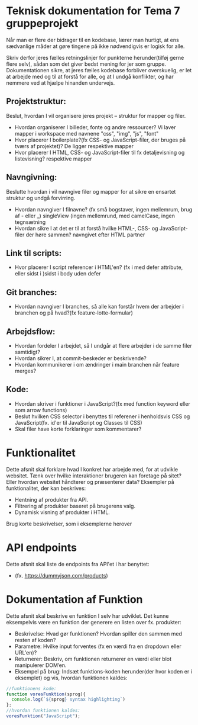 # Teknisk dokumentation for Tema 7 gruppeprojekt
Når man er flere der bidrager til en kodebase, lærer man hurtigt, at ens sædvanlige måder at gøre tingene på ikke nødvendigvis er logisk for alle.

Skriv derfor jeres fælles retningslinjer for punkterne herunder(tilføj gerne flere selv), sådan som det giver bedst mening for jer som gruppe. Dokumentationen sikre, at jeres fælles kodebase forbliver overskuelig, er let at arbejde med og til at forstå for alle, og at I undgå konflikter, og har nemmere ved at hjælpe hinanden undervejs.

## Projektstruktur:
Beslut, hvordan I vil organisere jeres projekt – struktur for mapper og filer.
- Hvordan organiserer I billeder, fonte og andre ressourcer? Vi laver mapper i workspace med navnene "css", "img", "js", "font"
- Hvor placerer I boilerplate?(fx CSS- og JavaScript-filer, der bruges på tværs af projektet)? De ligger respektive mapper
- Hvor placerer I HTML, CSS- og JavaScript-filer til fx detaljevisning og listevisning? respektive mapper

## Navngivning:
Beslutte hvordan i vil navngive filer og mapper for at sikre en ensartet struktur og undgå forvirring.
- Hvordan navngiver I filnavne? (fx små bogstaver, ingen mellemrum, brug af - eller _)  singleView (ingen mellemrund, med camelCase, ingen tegnsætning
- Hvordan sikre I at det er til at forstå hvilke HTML-, CSS- og JavaScript-filer der høre sammen? navngivet efter HTML partner

## Link til scripts:
- Hvor placerer I script referencer i HTML'en? (fx i <head> med defer attribute, eller sidst i <body>)sidst i body uden defer

## Git branches:
- Hvordan navngiver I branches, så alle kan forstår hvem der arbejder i branchen og på hvad?(fx feature-lotte-formular)

## Arbejdsflow:
- Hvordan fordeler I arbejdet, så I undgår at flere arbejder i de samme filer samtidigt?
- Hvordan sikrer I, at commit-beskeder er beskrivende?
- Hvordan kommunikerer i om ændringer i main branchen når feature merges?

## Kode:
- Hvordan skriver i funktioner i JavaScript?(fx med function keyword eller som arrow functions)
- Beslut hvilken CSS selector i benyttes til referener i henholdsvis CSS og JavaScript(fx. id'er til JavaScript og Classes til CSS)
- Skal filer have korte forklaringer som kommentarer?

# Funktionalitet
Dette afsnit skal forklare hvad I konkret har arbejde med, for at udvikle websitet. Tænk over hvilke interaktioner brugeren kan foretage på sitet? Eller hvordan websitet håndterer og præsenterer data? Eksempler på funktionalitet, der kan beskrives:

- Hentning af produkter fra API.
- Filtrering af produkter baseret på brugerens valg.
- Dynamisk visning af produkter i HTML.

Brug korte beskrivelser, som i eksemplerne herover

# API endpoints
Dette afsnit skal liste de endpoints fra API'et i har benyttet:
- (fx. https://dummyjson.com/products)

# Dokumentation af Funktion 
Dette afsnit skal beskrive en funktion I selv har udviklet. Det kunne eksempelvis være en funktion der generere en listen over fx. produkter: 

- Beskrivelse: Hvad gør funktionen? Hvordan spiller den sammen med resten af koden?
- Parametre: Hvilke input forventes (fx en værdi fra en dropdown eller URL'en)?
- Returnerer: Beskriv, om funktionen returnerer en værdi eller blot manipulerer DOM’en.
- Eksempel på brug: Indsæt funktions-koden herunder(der hvor koden er i eksemplet) og vis, hvordan funktionen kaldes:
```javascript
//funktionens kode:
function voresFunktion(sprog){
  console.log(`${sprog} syntax highlighting`)
};
//hvordan funktionen kaldes:
voresFunktion("JavaScript");
```
